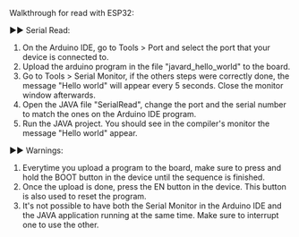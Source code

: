 Walkthrough for read with ESP32:

►► Serial Read:

   1) On the Arduino IDE, go to Tools > Port and select the port that your device is connected to.
   2) Upload the arduino program in the file "javard_hello_world" to the board.
   3) Go to Tools > Serial Monitor, if the others steps were correctly done, the message "Hello world" will appear every 5 seconds. Close the monitor window afterwards.
   4) Open the JAVA file "SerialRead", change the port and the serial number to match the ones on the Arduino IDE program.
   5) Run the JAVA project. You should see in the compiler's monitor the message "Hello world" appear.

►► Warnings:

   1) Everytime you upload a program to the board, make sure to press and hold the BOOT button in the device until the sequence is finished.
   2) Once the upload is done, press the EN button in the device. This button is also used to reset the program.
   3) It's not possible to have both the Serial Monitor in the Arduino IDE and the JAVA application running at the same time. Make sure to interrupt one to use the other.
